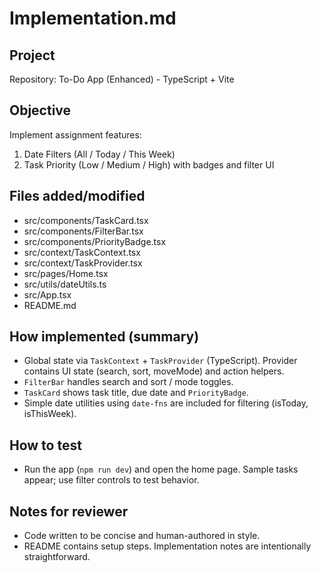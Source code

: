 # Implementation.md

## Project
Repository: To-Do App (Enhanced) - TypeScript + Vite

## Objective
Implement assignment features:
1. Date Filters (All / Today / This Week)
2. Task Priority (Low / Medium / High) with badges and filter UI

## Files added/modified
- src/components/TaskCard.tsx
- src/components/FilterBar.tsx
- src/components/PriorityBadge.tsx
- src/context/TaskContext.tsx
- src/context/TaskProvider.tsx
- src/pages/Home.tsx
- src/utils/dateUtils.ts
- src/App.tsx
- README.md

## How implemented (summary)
- Global state via `TaskContext` + `TaskProvider` (TypeScript). Provider contains UI state (search, sort, moveMode) and action helpers.
- `FilterBar` handles search and sort / mode toggles.
- `TaskCard` shows task title, due date and `PriorityBadge`.
- Simple date utilities using `date-fns` are included for filtering (isToday, isThisWeek).

## How to test
- Run the app (`npm run dev`) and open the home page. Sample tasks appear; use filter controls to test behavior.

## Notes for reviewer
- Code written to be concise and human-authored in style.
- README contains setup steps. Implementation notes are intentionally straightforward.

